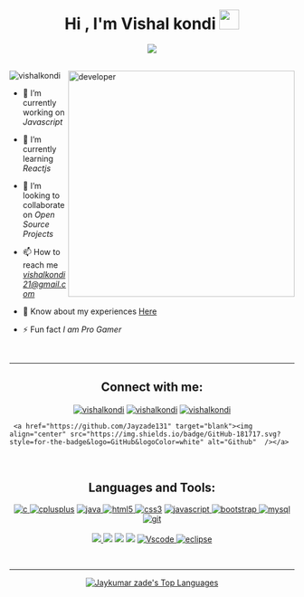 <h1 align="center">Hi , I'm Vishal kondi <img src="https://media.giphy.com/media/QssGEmpkyEOhBCb7e1/giphy.gif" width="35"></h1>
<div align= "center">
<a href="#" align="center">
<img src="https://readme-typing-svg.herokuapp.com?color=FFF&center=true&lines=Full+Stack+Java+Developer+From+India"></img>
</a>
     </div>
     
<br/>

<div>
     <img align ="right" alt="developer" width="400" src="https://cdn.dribbble.com/users/1162077/screenshots/5403918/media/d5dccb5d5818cba2c8fa0cb15fb578b3.gif" alt="jay">
     
<p align="left"> <img src="https://komarev.com/ghpvc/?username=jayzade131&label=Profile%20views&color=0e75b6&style=flat" alt="vishalkondi" /></p>
<!--
<p align="left"> <a href="https://github.com/ryo-ma/github-profile-trophy"><img src="https://github-profile-trophy.vercel.app/?username=jayzade131" alt="jayzade131" /></a> </p>-->
     </div>
     
<div>

- 🔭 I’m currently working on *Javascript*

- 🌱 I’m currently learning *Reactjs*

- 👯 I’m looking to collaborate on *Open Source Projects*

- 📫 How to reach me *vishalkondi21@gmail.com*

- 📄 Know about my experiences [Here](https://drive.google.com/file/d/1VVv7lIgro7FWGHM7U5v-k50Qnn2x8oZy/view?usp=sharing)

- ⚡ Fun fact *I am Pro Gamer*

</div>
<br>
<hr>

<div>
<h2 align="center">Connect with me:</h2>
<p align="center">
<a href="https://twitter.com/vishalkondi123" target="blank"><img align="center" src="https://img.shields.io/badge/Twitter-1DA1F2.svg?style=for-the-badge&logo=Twitter&logoColor=white" alt="vishalkondi"  /></a>
<a href="https://www.linkedin.com/in/vishal-kondi" target="blank"><img align="center" src="https://img.shields.io/badge/LinkedIn-0A66C2.svg?style=for-the-badge&logo=LinkedIn&logoColor=white" alt="vishalkondi"  /></a>
<a href="https://www.instagram.com/vishal_kondi_21/" target="blank"><img align="center" src="https://img.shields.io/badge/Instagram-E4405F.svg?style=for-the-badge&logo=Instagram&logoColor=white" alt="vishalkondi"  /></a>

     <a href="https://github.com/Jayzade131" target="blank"><img align="center" src="https://img.shields.io/badge/GitHub-181717.svg?style=for-the-badge&logo=GitHub&logoColor=white" alt="Github"  /></a>
</p>
<br>

<h2 align="center">Languages and Tools:</h2>
<p align="center"> 
     <a href="https://www.cprogramming.com/" target="_blank" rel="noreferrer"> <img src="https://img.shields.io/badge/C-A8B9CC.svg?style=for-the-badge&logo=C&logoColor=black" alt="c" /> </a> 
     <a href="https://www.w3schools.com/cpp/" target="_blank" rel="noreferrer"> <img src="https://img.shields.io/badge/C%2B%2B-00599C?style=for-the-badge&logo=c%2B%2B&logoColor=white" alt="cplusplus"/></a> 
      <a href="https://www.java.com" target="_blank" rel="noreferrer"> <img src="https://img.shields.io/badge/java-%23ED8B00.svg?style=for-the-badge&logo=java&logoColor=white" alt="java" /> </a>
     <a href="https://html.com/" target="_blank" rel="noreferrer"> <img src="https://img.shields.io/badge/HTML5-E34F26.svg?style=for-the-badge&logo=HTML5&logoColor=white" alt="html5" /> </a> 
     <a href="https://www.w3schools.com/css/" target="_blank" rel="noreferrer"> <img src="https://img.shields.io/badge/CSS3-1572B6.svg?style=for-the-badge&logo=CSS3&logoColor=white" alt="css3" /></a> 
      <a href="https://developer.mozilla.org/en-US/docs/Web/JavaScript" target="_blank" rel="noreferrer"> <img src="https://img.shields.io/badge/JavaScript-F7DF1E.svg?style=for-the-badge&logo=JavaScript&logoColor=black" alt="javascript"/> </a>
      <a href="https://getbootstrap.com" target="_blank" rel="noreferrer"> <img src="https://img.shields.io/badge/Bootstrap-7952B3.svg?style=for-the-badge&logo=Bootstrap&logoColor=white" alt="bootstrap" /> </a> 
      <a href="https://www.mysql.com/" target="_blank" rel="noreferrer"> <img src="https://img.shields.io/badge/MySQL-4479A1.svg?style=for-the-badge&logo=MySQL&logoColor=white" alt="mysql" /> </a>
     <a href="https://git-scm.com/" target="_blank" rel="noreferrer"> <img src="https://img.shields.io/badge/Git-F05032.svg?style=for-the-badge&logo=Git&logoColor=white" alt="git" /> </a> <br><br>
     <a href="#" target="_blank" rel="noreferrer"> <img src="https://img.shields.io/badge/Angular-DD0031?style=for-the-badge&logo=angular&logoColor=white" /> </a>
     <a href="#" target="_blank"><img src="https://img.shields.io/badge/Spring-6DB33F?style=for-the-badge&logo=spring&logoColor=white"></a>
     <a href="#" target="_blank"><img src="https://img.shields.io/badge/Spring_Boot-F2F4F9?style=for-the-badge&logo=spring-boot"></a>
     <a href="#" target="_blank"><img src="https://img.shields.io/badge/Postman-FF6C37?style=for-the-badge&logo=Postman&logoColor=white"></a>
     <a href="https://code.visualstudio.com" target="_blank" rel="noreferrer"> <img src="https://img.shields.io/badge/Visual%20Studio%20Code-0078d7.svg?style=for-the-badge&logo=visual-studio-code&logoColor=white" alt="Vscode"/> </a>    
     <a href="https://www.eclipse.org/ide/" target="_blank" rel="noreferrer"> <img src="https://img.shields.io/badge/Eclipse%20IDE-2C2255.svg?style=for-the-badge&logo=Eclipse-IDE&logoColor=white" alt="eclipse"/> </a> 
     </p>
     </div>
<br>
<hr>
<div align="center">
<p align="center">
<a href="https://github.com/Jayzade131/github-readme-stats"><img alt="Jaykumar zade's Top Languages" src="https://github-readme-stats.vercel.app/api/top-langs/?username=jayzade131&langs_count=8&count_private=true&layout=compact&theme=transparent&border_color=f5f2d0&title_color=118DFF&text_color=f5f2d0&border_radius=5"/></a>
 
</p>
</div>
<br/>
<div>
